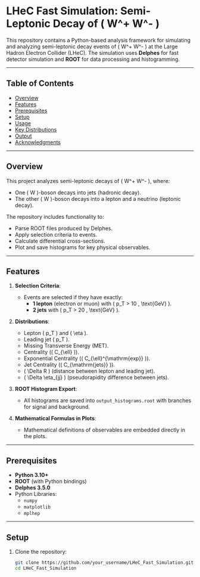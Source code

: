 # LHeC Fast Simulation: Semi-Leptonic Decay of \( W^+ W^- \)

This repository contains a Python-based analysis framework for simulating and analyzing semi-leptonic decay events of \( W^+ W^- \) at the Large Hadron Electron Collider (LHeC). The simulation uses **Delphes** for fast detector simulation and **ROOT** for data processing and histogramming.

---

## Table of Contents

- [Overview](#overview)
- [Features](#features)
- [Prerequisites](#prerequisites)
- [Setup](#setup)
- [Usage](#usage)
- [Key Distributions](#key-distributions)
- [Output](#output)
- [Acknowledgments](#acknowledgments)

---

## Overview

This project analyzes semi-leptonic decays of \( W^+ W^- \), where:
- One \( W \)-boson decays into jets (hadronic decay).
- The other \( W \)-boson decays into a lepton and a neutrino (leptonic decay).

The repository includes functionality to:
- Parse ROOT files produced by Delphes.
- Apply selection criteria to events.
- Calculate differential cross-sections.
- Plot and save histograms for key physical observables.

---

## Features

1. **Selection Criteria**:
   - Events are selected if they have exactly:
     - **1 lepton** (electron or muon) with \( p_T > 10 \, \text{GeV} \).
     - **2 jets** with \( p_T > 20 \, \text{GeV} \).

2. **Distributions**:
   - Lepton \( p_T \) and \( \eta \).
   - Leading jet \( p_T \).
   - Missing Transverse Energy (MET).
   - Centrality (\( C_{\ell} \)).
   - Exponential Centrality (\( C_{\ell}^{\mathrm{exp}} \)).
   - Jet Centrality (\( C_{\mathrm{jets}} \)).
   - \( \Delta R \) (distance between lepton and leading jet).
   - \( \Delta \eta_{jj} \) (pseudorapidity difference between jets).

3. **ROOT Histogram Export**:
   - All histograms are saved into `output_histograms.root` with branches for signal and background.

4. **Mathematical Formulas in Plots**:
   - Mathematical definitions of observables are embedded directly in the plots.

---

## Prerequisites

- **Python 3.10+**
- **ROOT** (with Python bindings)
- **Delphes 3.5.0**
- Python Libraries:
  - `numpy`
  - `matplotlib`
  - `mplhep`

---

## Setup

1. Clone the repository:
   ```bash
   git clone https://github.com/your_username/LHeC_Fast_Simulation.git
   cd LHeC_Fast_Simulation
